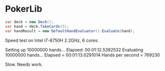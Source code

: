# PokerLib

```c#
var deck = new Deck();
var hand = deck.TakeCards(5);
var handResult = new DefaultHandEvaluator().Evaluate(hand);
```

Speed test on Intel i7-8750H 2.2GHz, 6 cores:

Setting up 10000000 hands...
Elapsed: 00:01:12.5392532
Evaluating 10000000 hands...
Elapsed = 00:01:13.0291014
Hands per second = 769230

Slow. Needs work.
